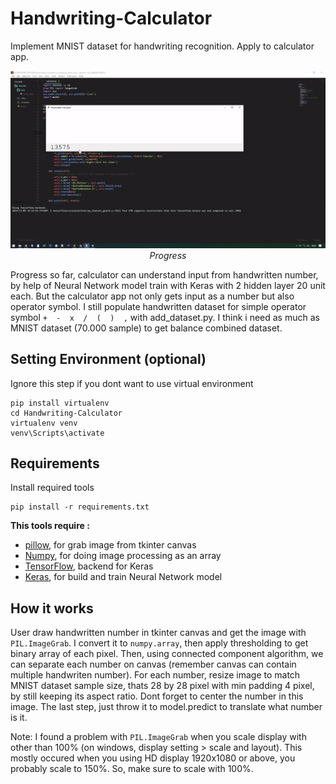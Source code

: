 # Handwriting-Calculator
Implement MNIST dataset for handwriting recognition. Apply to calculator app.

<p align="center">
  <img src="demo/demo.gif"><br/>
  <i>Progress</i>
</p>

Progress so far, calculator can understand input from handwritten number, by help of Neural Network model train with Keras with 2 hidden layer 20 unit each. But the calculator app not only gets input as a number but also operator symbol.
I still populate handwritten dataset for simple operator symbol `+  -  x  /  (  )  ,` with  add_dataset.py. I think i need as much as MNIST dataset (70.000 sample) to get balance combined dataset.

## Setting Environment (optional)
Ignore this step if you dont want to use virtual environment
```
pip install virtualenv
cd Handwriting-Calculator
virtualenv venv
venv\Scripts\activate
```

## Requirements
Install required tools
```
pip install -r requirements.txt
```
**This tools require :**
- [pillow](https://github.com/python-pillow/Pillow), for grab image from tkinter canvas
- [Numpy](https://github.com/numpy/numpy), for doing image processing as an array
- [TensorFlow](https://github.com/tensorflow/tensorflow), backend for Keras
- [Keras](https://github.com/keras-team/keras), for build and train Neural Network model

## How it works
User draw handwritten number in tkinter canvas and get the image with `PIL.ImageGrab`.
I convert it to `numpy.array`, then apply thresholding to get binary array of each pixel.
Then, using connected component algorithm, we can separate each number on canvas (remember canvas can contain multiple handwriten number).
For each number, resize image to match MNIST dataset sample size, thats 28 by 28 pixel with min padding 4 pixel, by still keeping its aspect ratio. Dont forget to center the number in this image.
The last step, just throw it to model.predict to translate what number is it.

Note:
I found a problem with `PIL.ImageGrab` when you scale display with other than 100% (on windows, display setting > scale and layout). This mostly occured when you using HD display 1920x1080 or above, you probably scale to 150%.
So, make sure to scale with 100%.


